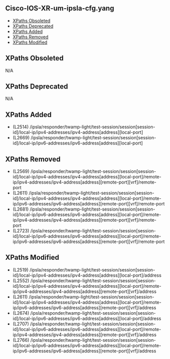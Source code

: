 ## Cisco-IOS-XR-um-ipsla-cfg.yang

- [XPaths Obsoleted](#xpaths-obsoleted)
- [XPaths Deprecated](#xpaths-deprecated)
- [XPaths Added](#xpaths-added)
- [XPaths Removed](#xpaths-removed)
- [XPaths Modified](#xpaths-modified)

## XPaths Obsoleted

N/A

## XPaths Deprecated

N/A

## XPaths Added

- (L2514)	/ipsla/responder/twamp-light/test-session/session[session-id]/local-ip/ipv4-addresses/ipv4-address[address][local-port]
- (L2669)	/ipsla/responder/twamp-light/test-session/session[session-id]/local-ip/ipv6-addresses/ipv6-address[address][local-port]

## XPaths Removed

- (L2569)	/ipsla/responder/twamp-light/test-session/session[session-id]/local-ip/ipv4-addresses/ipv4-address[address][local-port]/remote-ip/ipv4-addresses/ipv4-address[address][remote-port][vrf]/remote-port
- (L2611)	/ipsla/responder/twamp-light/test-session/session[session-id]/local-ip/ipv4-addresses/ipv4-address[address][local-port]/remote-ip/ipv6-addresses/ipv6-address[address][remote-port][vrf]/remote-port
- (L2681)	/ipsla/responder/twamp-light/test-session/session[session-id]/local-ip/ipv6-addresses/ipv6-address[address][local-port]/remote-ip/ipv4-addresses/ipv4-address[address][remote-port][vrf]/remote-port
- (L2723)	/ipsla/responder/twamp-light/test-session/session[session-id]/local-ip/ipv6-addresses/ipv6-address[address][local-port]/remote-ip/ipv6-addresses/ipv6-address[address][remote-port][vrf]/remote-port

## XPaths Modified

- (L2519)	/ipsla/responder/twamp-light/test-session/session[session-id]/local-ip/ipv4-addresses/ipv4-address[address][local-port]/address
- (L2552)	/ipsla/responder/twamp-light/test-session/session[session-id]/local-ip/ipv4-addresses/ipv4-address[address][local-port]/remote-ip/ipv4-addresses/ipv4-address[address][remote-port][vrf]/address
- (L2611)	/ipsla/responder/twamp-light/test-session/session[session-id]/local-ip/ipv4-addresses/ipv4-address[address][local-port]/remote-ip/ipv6-addresses/ipv6-address[address][remote-port][vrf]/address
- (L2674)	/ipsla/responder/twamp-light/test-session/session[session-id]/local-ip/ipv6-addresses/ipv6-address[address][local-port]/address
- (L2707)	/ipsla/responder/twamp-light/test-session/session[session-id]/local-ip/ipv6-addresses/ipv6-address[address][local-port]/remote-ip/ipv4-addresses/ipv4-address[address][remote-port][vrf]/address
- (L2766)	/ipsla/responder/twamp-light/test-session/session[session-id]/local-ip/ipv6-addresses/ipv6-address[address][local-port]/remote-ip/ipv6-addresses/ipv6-address[address][remote-port][vrf]/address

